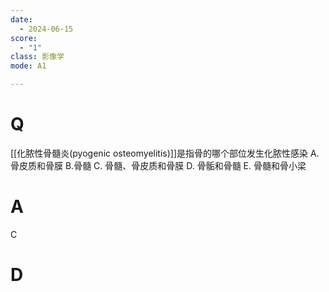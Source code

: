 ```yaml
---
date:
  - 2024-06-15
score:
  - "1"
class: 影像学
mode: A1

---
```



# Q
[[化脓性骨髓炎(pyogenic osteomyelitis)]]是指骨的哪个部位发生化脓性感染
A. 骨皮质和骨膜 
B.骨髓 
C. 骨髓、骨皮质和骨膜
D. 骨骺和骨髓 
E. 骨髓和骨小梁

# A

C


# D
